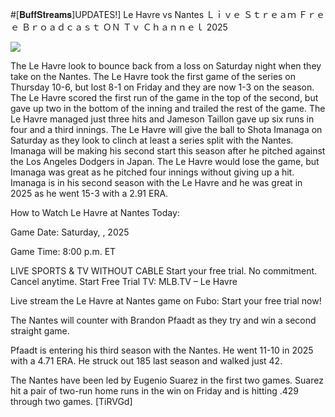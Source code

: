#[𝐁𝐮𝐟𝐟𝐒𝐭𝐫𝐞𝐚𝐦𝐬]UPDATES!] Le Havre vs Nantes Ｌｉｖｅ Ｓｔｒｅａｍ Ｆｒｅｅ Ｂｒｏａｄｃａｓｔ ＯＮ Ｔｖ Ｃｈａｎｎｅｌ  2025  
  
  
[![](https://i.imgur.com/qSNzIqt.png)](https://movie.rssnews.media/GNeaxFcQ.php)  
  
The Le Havre look to bounce back from a loss on Saturday night when they take on the Nantes. The Le Havre took the first game of the series on Thursday 10-6, but lost 8-1 on Friday and they are now 1-3 on the season. The Le Havre scored the first run of the game in the top of the second, but gave up two in the bottom of the inning and trailed the rest of the game. The Le Havre managed just three hits and Jameson Taillon gave up six runs in four and a third innings. The Le Havre will give the ball to Shota Imanaga on Saturday as they look to clinch at least a series split with the Nantes. Imanaga will be making his second start this season after he pitched against the Los Angeles Dodgers in Japan. The Le Havre would lose the game, but Imanaga was great as he pitched four innings without giving up a hit. Imanaga is in his second season with the Le Havre and he was great in 2025 as he went 15-3 with a 2.91 ERA.

How to Watch Le Havre at Nantes Today:

Game Date: Saturday, , 2025

Game Time: 8:00 p.m. ET

LIVE SPORTS & TV WITHOUT CABLE
Start your free trial. No commitment. Cancel anytime.
Start Free Trial
TV: MLB.TV – Le Havre

Live stream the Le Havre at Nantes game on Fubo: Start your free trial now!

The Nantes will counter with Brandon Pfaadt as they try and win a second straight game.

Pfaadt is entering his third season with the Nantes. He went 11-10 in 2025 with a 4.71 ERA. He struck out 185 last season and walked just 42.

The Nantes have been led by Eugenio Suarez in the first two games. Suarez hit a pair of two-run home runs in the win on Friday and is hitting .429 through two games. [TiRVGd]